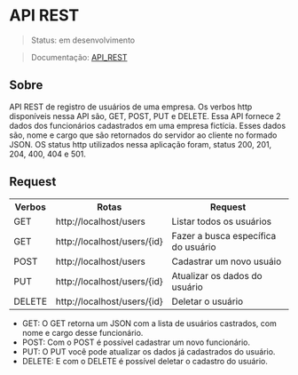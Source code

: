# API REST
> Status: em desenvolvimento

> Documentação: [API_REST](https://documenter.getpostman.com/view/32073946/2s9YsFDtnU)

## Sobre
API REST de registro de usuários de uma empresa. Os verbos http disponíveis nessa API são, GET, POST, PUT e DELETE. Essa API fornece 2 dados dos funcionários cadastrados em uma empresa fictícia. Esses dados são, nome e cargo que são retornados do servidor ao cliente no formado JSON. OS status http utilizados nessa aplicação foram, status 200, 201, 204, 400, 404 e 501.



## Request
<table>
  <tr>
    <th>Verbos</th><th>Rotas</th><th>Request</th>
  </tr>
  <tr>
    <td>GET</td>
    <td>http://localhost/users</td>
    <td>Listar todos os usuários</td>
  </tr>
  <tr>
    <td>GET</td>
    <td>http://localhost/users/{id}</td>
    <td>Fazer a busca específica do usuário</td>
  </tr>
  <tr>
    <td>POST</td>
    <td>http://localhost/users</td>
    <td>Cadastrar um novo usuáio</td>
  </tr>
  <tr>
    <td>PUT</td>
    <td>http://localhost/users/{id}</td>
    <td>Atualizar os dados do usuário</td>
  </tr>
  <tr>
    <td>DELETE</td>
    <td>http://localhost/users/{id}</td>
    <td>Deletar o usuário</td>
  </tr>
</table>

- GET: O GET retorna um JSON com a lista de usuários castrados, com nome e cargo desse funcionário. 
- POST: Com o POST é possível cadastrar um novo funcionário. 
- PUT: O PUT você pode atualizar os dados já cadastrados do usuário. 
- DELETE: E com o DELETE é possível deletar o cadastro do usuário.
